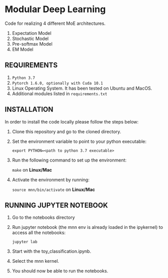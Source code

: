 Modular Deep Learning
=======================================================================================================

Code for realizing 4 different MoE architectures.
1. Expectation Model
2. Stochastic Model
3. Pre-softmax Model
4. EM Model

REQUIREMENTS
------------

1. ``Python 3.7`` 
2. ``Pytorch 1.6.0, optionally with Cuda 10.1`` 
3. Linux Operating System. It has been tested on Ubuntu and MacOS. 
4. Additional modules listed in ``requirements.txt``

INSTALLATION 
------------

In order to install the code locally please follow the steps below:

1. Clone this repository and go to the cloned directory.

2. Set the environment variable to point to your python executable:

   `export PYTHON=<path to python 3.7 executable>`

3. Run the following command to set up the environment:

   `make` on **Linux/Mac**

4. Activate the environment by running:

   `source mnn/bin/activate` on **Linux/Mac**


RUNNING JUPYTER NOTEBOOK
------------------------

1. Go to the notebooks directory

2. Run jupyter notebook (the mnn env is already loaded in the ipykernel) to access all the notebooks:

   `jupyter lab`

2. Start with the toy_classification.ipynb.

3. Select the mnn kernel.

4. You should now be able to run the notebooks.

